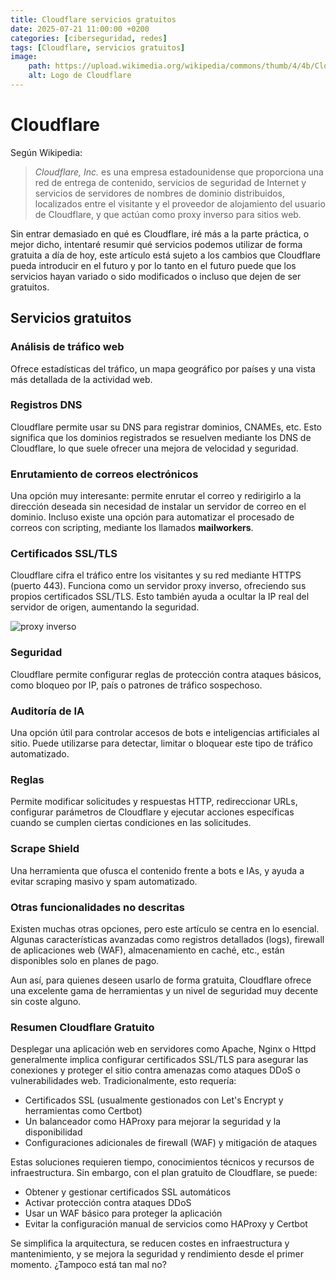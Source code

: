 ```yaml
---
title: Cloudflare servicios gratuitos
date: 2025-07-21 11:00:00 +0200
categories: [ciberseguridad, redes]
tags: [Cloudflare, servicios gratuitos]     
image:
    path: https://upload.wikimedia.org/wikipedia/commons/thumb/4/4b/Cloudflare_Logo.svg/330px-Cloudflare_Logo.svg.png
    alt: Logo de Cloudflare
---
```


# Cloudflare

Según Wikipedia:  
> *Cloudflare, Inc.* es una empresa estadounidense que proporciona una red de entrega de contenido, servicios de seguridad de Internet y servicios de servidores de nombres de dominio distribuidos, localizados entre el visitante y el proveedor de alojamiento del usuario de Cloudflare, y que actúan como proxy inverso para sitios web.

Sin entrar demasiado en qué es Cloudflare, iré más a la parte práctica, o mejor dicho, intentaré resumir qué servicios podemos utilizar de forma gratuita a día de hoy, este artículo está sujeto a los cambios que Cloudflare pueda introducir en el futuro y por lo tanto en el futuro puede que los servicios hayan variado o sido modificados o incluso que dejen de ser gratuitos.

## Servicios gratuitos 

### Análisis de tráfico web
Ofrece estadísticas del tráfico, un mapa geográfico por países y una vista más detallada de la actividad web.

### Registros DNS
Cloudflare permite usar su DNS para registrar dominios, CNAMEs, etc. Esto significa que los dominios registrados se resuelven mediante los DNS de Cloudflare, lo que suele ofrecer una mejora de velocidad y seguridad.

### Enrutamiento de correos electrónicos
Una opción muy interesante: permite enrutar el correo y redirigirlo a la dirección deseada sin necesidad de instalar un servidor de correo en el dominio. Incluso existe una opción para automatizar el procesado de correos con scripting, mediante los llamados **mailworkers**.

### Certificados SSL/TLS
Cloudflare cifra el tráfico entre los visitantes y su red mediante HTTPS (puerto 443). Funciona como un servidor proxy inverso, ofreciendo sus propios certificados SSL/TLS. Esto también ayuda a ocultar la IP real del servidor de origen, aumentando la seguridad.

![proxy inverso](https://upload.wikimedia.org/wikipedia/commons/thumb/6/67/Reverse_proxy_h2g2bob.svg/330px-Reverse_proxy_h2g2bob.svg.png)

### Seguridad
Cloudflare permite configurar reglas de protección contra ataques básicos, como bloqueo por IP, país o patrones de tráfico sospechoso.

### Auditoría de IA
Una opción útil para controlar accesos de bots e inteligencias artificiales al sitio. Puede utilizarse para detectar, limitar o bloquear este tipo de tráfico automatizado.

### Reglas
Permite modificar solicitudes y respuestas HTTP, redireccionar URLs, configurar parámetros de Cloudflare y ejecutar acciones específicas cuando se cumplen ciertas condiciones en las solicitudes.

### Scrape Shield
Una herramienta que ofusca el contenido frente a bots e IAs, y ayuda a evitar scraping masivo y spam automatizado.

### Otras funcionalidades no descritas
Existen muchas otras opciones, pero este artículo se centra en lo esencial. Algunas características avanzadas como registros detallados (logs), firewall de aplicaciones web (WAF), almacenamiento en caché, etc., están disponibles solo en planes de pago.

Aun así, para quienes deseen usarlo de forma gratuita, Cloudflare ofrece una excelente gama de herramientas y un nivel de seguridad muy decente sin coste alguno.

### Resumen Cloudflare Gratuito
Desplegar una aplicación web en servidores como Apache, Nginx o Httpd generalmente implica configurar certificados SSL/TLS para asegurar las conexiones y proteger el sitio contra amenazas como ataques DDoS o vulnerabilidades web. Tradicionalmente, esto requería:

- Certificados SSL (usualmente gestionados con Let's Encrypt y herramientas como Certbot)
- Un balanceador como HAProxy para mejorar la seguridad y la disponibilidad
- Configuraciones adicionales de firewall (WAF) y mitigación de ataques

Estas soluciones requieren tiempo, conocimientos técnicos y recursos de infraestructura.
Sin embargo, con el plan gratuito de Cloudflare, se puede:

- Obtener y gestionar certificados SSL automáticos
-  Activar protección contra ataques DDoS
-  Usar un WAF básico para proteger la aplicación
-  Evitar la configuración manual de servicios como HAProxy y Certbot

Se simplifica la arquitectura, se reducen costes en infraestructura y mantenimiento, y se mejora la seguridad y rendimiento desde el primer momento. ¿Tampoco está tan mal no?

